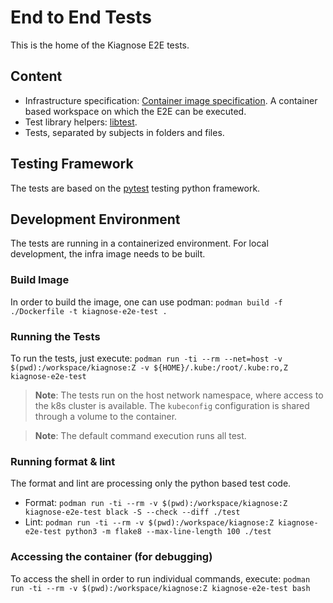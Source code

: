 # End to End Tests

This is the home of the Kiagnose E2E tests.

## Content
- Infrastructure specification: [Container image specification](./infra/Dockerfile).
  A container based workspace on which the E2E can be executed.
- Test library helpers: [libtest](./libtest).
- Tests, separated by subjects in folders and files.

## Testing Framework

The tests are based on the [pytest](https://pytest.org/) testing python
framework.

## Development Environment

The tests are running in a containerized environment.
For local development, the infra image needs to be built.

### Build Image
In order to build the image, one can use podman:
`podman build -f ./Dockerfile -t kiagnose-e2e-test .`

### Running the Tests
To run the tests, just execute:
`podman run -ti --rm --net=host -v $(pwd):/workspace/kiagnose:Z -v ${HOME}/.kube:/root/.kube:ro,Z kiagnose-e2e-test`

> **Note**: The tests run on the host network namespace, where access to the k8s cluster is available.
> The `kubeconfig` configuration is shared through a volume to the container.

> **Note**: The default command execution runs all test.

### Running format & lint
The format and lint are processing only the python based test code.

- Format:
  `podman run -ti --rm -v $(pwd):/workspace/kiagnose:Z kiagnose-e2e-test black -S --check --diff ./test`
- Lint:
  `podman run -ti --rm -v $(pwd):/workspace/kiagnose:Z kiagnose-e2e-test python3 -m flake8 --max-line-length 100 ./test`


### Accessing the container (for debugging)
To access the shell in order to run individual commands, execute:
`podman run -ti --rm -v $(pwd):/workspace/kiagnose:Z kiagnose-e2e-test bash`

